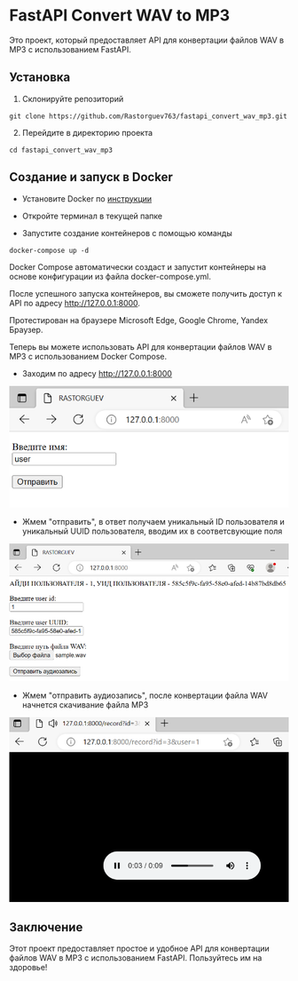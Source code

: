 # FastAPI Convert WAV to MP3

Это проект, который предоставляет API для конвертации файлов WAV в MP3 с использованием FastAPI.

## Установка

1. Склонируйте репозиторий

```shell
git clone https://github.com/Rastorguev763/fastapi_convert_wav_mp3.git
```

2. Перейдите в директорию проекта

```shell
cd fastapi_convert_wav_mp3
```

## Создание и запуск в Docker

- Установите Docker по [инструкции](<https://github.com/Rastorguev763/fastapi_convert_wav_mp3/blob/main/postgresql/readme.md>)

- Откройте терминал в текущей папке

- Запустите создание контейнеров с помощью команды

```shell
docker-compose up -d
```

Docker Compose автоматически создаст и запустит контейнеры на основе конфигурации из файла docker-compose.yml.

После успешного запуска контейнеров, вы сможете получить доступ к API по адресу <http://127.0.0.1:8000>.

Протестирован на браузере Microsoft Edge, Google Chrome, Yandex Браузер.

Теперь вы можете использовать API для конвертации файлов WAV в MP3 с использованием Docker Compose.

- Заходим по адресу <http://127.0.0.1:8000>

![images](images/image_1.png)

- Жмем "отправить", в ответ получаем уникальный ID пользователя и уникальный UUID пользователя, вводим их в соответсвующие поля

![images](images/image_2.png)

- Жмем "отправить аудиозапись", после конвертации файла WAV начнется скачивание файла MP3

![images](images/image_3.png)

## Заключение

Этот проект предоставляет простое и удобное API для конвертации файлов WAV в MP3 с использованием FastAPI. Пользуйтесь им на здоровье!
